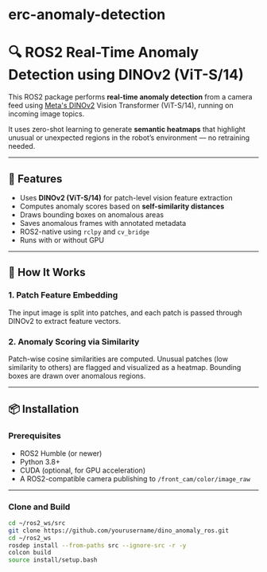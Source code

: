 # erc-anomaly-detection
# 🔍 ROS2 Real-Time Anomaly Detection using DINOv2 (ViT-S/14)

This ROS2 package performs **real-time anomaly detection** from a camera feed using [Meta's DINOv2](https://github.com/facebookresearch/dinov2) Vision Transformer (ViT-S/14), running on incoming image topics.

It uses zero-shot learning to generate **semantic heatmaps** that highlight unusual or unexpected regions in the robot’s environment — no retraining needed.

---

## 🚀 Features

- Uses **DINOv2 (ViT-S/14)** for patch-level vision feature extraction  
- Computes anomaly scores based on **self-similarity distances**  
- Draws bounding boxes on anomalous areas  
- Saves anomalous frames with annotated metadata  
- ROS2-native using `rclpy` and `cv_bridge`  
- Runs with or without GPU  

---

## 🧠 How It Works

### 1. Patch Feature Embedding  
The input image is split into patches, and each patch is passed through DINOv2 to extract feature vectors.

### 2. Anomaly Scoring via Similarity  
Patch-wise cosine similarities are computed. Unusual patches (low similarity to others) are flagged and visualized as a heatmap. Bounding boxes are drawn over anomalous regions.

---

## 📦 Installation

### Prerequisites

- ROS2 Humble (or newer)  
- Python 3.8+  
- CUDA (optional, for GPU acceleration)  
- A ROS2-compatible camera publishing to `/front_cam/color/image_raw`  

---

### Clone and Build

```bash
cd ~/ros2_ws/src
git clone https://github.com/yourusername/dino_anomaly_ros.git
cd ~/ros2_ws
rosdep install --from-paths src --ignore-src -r -y
colcon build
source install/setup.bash
